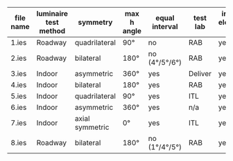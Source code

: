| file name | luminaire test method | symmetry        | max h angle | equal interval | test lab | include electrical data | Photometric Toolbox lumen | lumen(cubic spline) | lumen(linear) |
| --------- | --------------------- | --------------- | ----------- | -------------- | -------- | ----------------------- | ------------------------- | ------------------- | ------------- |
| 1.ies     | Roadway               | quadrilateral   | 90°         | no             | RAB      | yes                     | 9217.18                   | 9217.18             | 9217.18       |
| 2.ies     | Roadway               | bilateral       | 180°        | no  (4°/5°/6°) | RAB      | yes                     | 5834.2                    | 5834.49             | 5834.2        |
| 3.ies     | Indoor                | asymmetric      | 360°        | yes            | Deliver  | yes                     | 13359.57                  | 13359.57            | 13359.57      |
| 4.ies     | Indoor                | bilateral       | 180°        | yes            | RAB      | yes                     | 5821.76                   | 5821.76             | 5821.76       |
| 5.ies     | Indoor                | quadrilateral   | 90°         | yes            | ITL      | yes                     | 753.8                     | 753.8               | 753.8         |
| 6.ies     | Indoor                | asymmetric      | 360°        | yes            | n/a      | yes                      | 9230.16                   | 9230.16             | 9230.16       |
| 7.ies     | Indoor                | axial symmetric | 0°          | yes            | ITL      | yes                     | 531.98                    | 531.98              | 531.98        |
| 8.ies     | Roadway               | bilateral       | 180°        | no (1°/4°/5°)  | RAB      | yes                     | 828.32                    | 828.32              | 828.32        |
